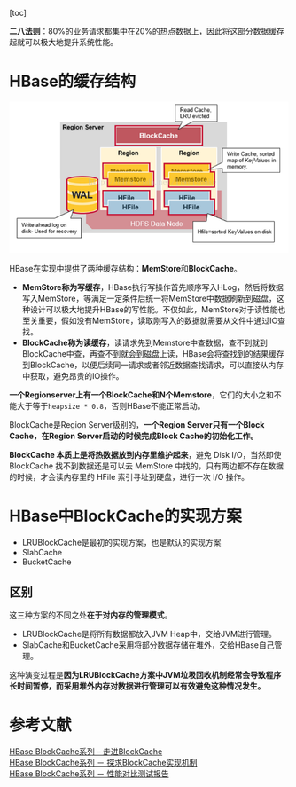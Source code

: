 [toc]

**二八法则**：80%的业务请求都集中在20%的热点数据上，因此将这部分数据缓存起就可以极大地提升系统性能。

# HBase的缓存结构
![缓存结构](https://raw.githubusercontent.com/Andr-Robot/iMarkdownPhotos/master/Res/HBaseBlockCache.png)

HBase在实现中提供了两种缓存结构：**MemStore**和**BlockCache**。
- **MemStore称为写缓存**，HBase执行写操作首先顺序写入HLog，然后将数据写入MemStore，等满足一定条件后统一将MemStore中数据刷新到磁盘，这种设计可以极大地提升HBase的写性能。不仅如此，MemStore对于读性能也至关重要，假如没有MemStore，读取刚写入的数据就需要从文件中通过IO查找。
- **BlockCache称为读缓存**，读请求先到Memstore中查数据，查不到就到BlockCache中查，再查不到就会到磁盘上读，HBase会将查找到的结果缓存到BlockCache，以便后续同一请求或者邻近数据查找请求，可以直接从内存中获取，避免昂贵的IO操作。

**一个Regionserver上有一个BlockCache和N个Memstore**，它们的大小之和不能大于等于`heapsize * 0.8`，否则HBase不能正常启动。

BlockCache是Region Server级别的，**一个Region Server只有一个Block Cache，在Region Server启动的时候完成Block Cache的初始化工作。**    

**BlockCache 本质上是将热数据放到内存里维护起来**，避免 Disk I/O，当然即使 BlockCache 找不到数据还是可以去 MemStore 中找的，只有两边都不存在数据的时候，才会读内存里的 HFile 索引寻址到硬盘，进行一次 I/O 操作。

# HBase中BlockCache的实现方案
- LRUBlockCache是最初的实现方案，也是默认的实现方案
- SlabCache
- BucketCache

## 区别
这三种方案的不同之处**在于对内存的管理模式**。
- LRUBlockCache是将所有数据都放入JVM Heap中，交给JVM进行管理。
- SlabCache和BucketCache采用将部分数据存储在堆外，交给HBase自己管理。
 
这种演变过程是**因为LRUBlockCache方案中JVM垃圾回收机制经常会导致程序长时间暂停，而采用堆外内存对数据进行管理可以有效避免这种情况发生。**


# 参考文献
[HBase BlockCache系列 – 走进BlockCache](http://hbasefly.com/2016/04/08/hbase-blockcache-1/)     
[HBase BlockCache系列 － 探求BlockCache实现机制](http://hbasefly.com/2016/04/26/hbase-blockcache-2/)    
[HBase BlockCache系列 － 性能对比测试报告](http://hbasefly.com/2016/05/06/hbase-blockcache-3/)     
